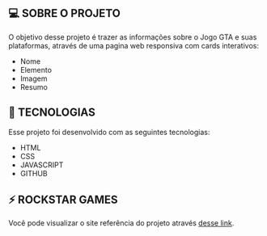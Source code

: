 ## 💻 SOBRE O PROJETO
O objetivo desse projeto é trazer as informações sobre o Jogo GTA e suas plataformas, através de uma pagina web responsiva com cards interativos:

- Nome
- Elemento 
- Imagem
- Resumo

## 🚀 TECNOLOGIAS
Esse projeto foi desenvolvido com as seguintes tecnologias:

- HTML
- CSS
- JAVASCRIPT
- GITHUB

## ⚡ ROCKSTAR GAMES
Você pode visualizar o site referência do projeto através [desse link](https://support.rockstargames.com/categories/200013306).

